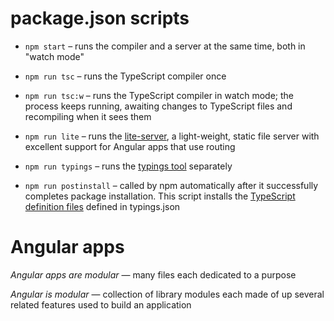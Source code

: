# package.json scripts

  - `npm start` &ndash; runs the compiler and a server at the same time, both in "watch mode"

  - `npm run tsc` &ndash; runs the TypeScript compiler once

  - `npm run tsc:w` &ndash; runs the TypeScript compiler in watch mode; the process keeps running, awaiting changes to TypeScript files and recompiling when it sees them

  - `npm run lite` &ndash; runs the [lite-server](https://www.npmjs.com/package/lite-server), a light-weight, static file server with excellent support for Angular apps that use routing

  - `npm run typings` &ndash; runs the [typings tool](https://angular.io/docs/ts/latest/guide/typescript-configuration.html#!#typings) separately

  - `npm run postinstall` &ndash; called by npm automatically after it successfully completes package installation. This script installs the [TypeScript definition files](https://angular.io/docs/ts/latest/guide/typescript-configuration.html#!#typings) defined in typings.json

# Angular apps

*Angular apps are modular* &mdash; many files each dedicated to a purpose

*Angular is modular* &mdash; collection of library modules each made of up several related features used to build an application
